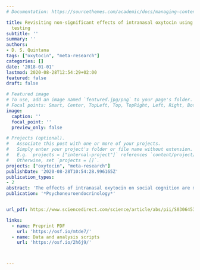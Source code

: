 ```yaml
---
# Documentation: https://sourcethemes.com/academic/docs/managing-content/

title: Revisiting non-significant effects of intranasal oxytocin using equivalence
  testing
subtitle: ''
summary: ''
authors:
- D. S. Quintana
tags: ["oxytocin", "meta-research"]
categories: []
date: '2018-01-01'
lastmod: 2020-08-28T12:54:29+02:00
featured: false
draft: false

# Featured image
# To use, add an image named `featured.jpg/png` to your page's folder.
# Focal points: Smart, Center, TopLeft, Top, TopRight, Left, Right, BottomLeft, Bottom, BottomRight.
image:
  caption: ''
  focal_point: ''
  preview_only: false

# Projects (optional).
#   Associate this post with one or more of your projects.
#   Simply enter your project's folder or file name without extension.
#   E.g. `projects = ["internal-project"]` references `content/project/deep-learning/index.md`.
#   Otherwise, set `projects = []`.
projects: ["oxytocin", "meta-research"]
publishDate: '2020-08-28T10:54:28.996165Z'
publication_types:
- 2
abstract: 'The effects of intranasal oxytocin on social cognition are mixed, with several non-significant reports casting some doubts on its efficacy. Nevertheless, drawing inferences from non-significant values is problematic as non-significant results can be indicative of either statistical equivalence or insensitive data. Equivalence tests can be used to assess evidence for statistical equivalence, which can consequently facilitate theory falsification. To improve the inference of non-significant NHST p-values, this paper reports a set of equivalence tests performed on data from a recent meta-analysis synthesizing 32 intranasal oxytocin studies. Data from 26.1% of non-significant meta-analytic effects were indicative of data insensitivity, rather than statistical equivalence. Equivalence tests were also performed on a set of previously unpublished data from one laboratory, to examine whether unpublished data yields similar outcomes. Of the 34 non-significant effects, 73.5% were due to data insensitivity. As these analyses illustrate how non-significant intranasal oxytocin results may not necessarily support the absence of an effect, researchers are encouraged to implement equivalence tests in the design of their studies. By facilitating theory falsification, the adoption of equivalence tests can advance the field by redirecting resources to more promising avenues of research.'
publication: '*Psychoneuroendocrinology*'


url_pdf: https://www.sciencedirect.com/science/article/abs/pii/S030645301731435X

links:
  - name: Preprint PDF
    url: 'https://osf.io/mtde7/'
  - name: Data and analysis scripts
    url: 'https://osf.io/2h6j9/'



---
```

